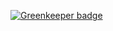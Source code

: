 

[![Greenkeeper badge](https://badges.greenkeeper.io/LiamDotPro/MVC-Core-Test-Website.svg)](https://greenkeeper.io/)